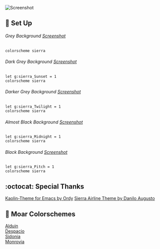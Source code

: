 ![Screenshot](https://cloud.githubusercontent.com/assets/11221489/24884378/f0017e86-1dfd-11e7-803b-f7502a8c2428.png)

:space_invader: Set Up
------

###### Grey Background [Screenshot](https://cloud.githubusercontent.com/assets/11221489/24884378/f0017e86-1dfd-11e7-803b-f7502a8c2428.png)
```VimL
colorscheme sierra 
```

###### Dark Grey Background [Screenshot](https://cloud.githubusercontent.com/assets/11221489/24884594/03eeedb0-1dff-11e7-89f0-4863510a90a2.png)
```VimL
let g:sierra_Sunset = 1
colorscheme sierra 
```

###### Darker Grey Background [Screenshot](https://cloud.githubusercontent.com/assets/11221489/24884655/466fa2a6-1dff-11e7-9b11-b5f6d069f89e.png)
```VimL
let g:sierra_Twilight = 1
colorscheme sierra 
```

###### Almost Black Background [Screenshot](https://cloud.githubusercontent.com/assets/11221489/24884678/69387ae2-1dff-11e7-86df-f89b4bb106c6.png)
```VimL
let g:sierra_Midnight = 1
colorscheme sierra 
```

###### Black Background [Screenshot](https://cloud.githubusercontent.com/assets/11221489/24884694/7d2de38e-1dff-11e7-8e48-03c49f77ec41.png)
```VimL
let g:sierra_Pitch = 1
colorscheme sierra 
```
:octocat: Special Thanks
-----------------
[Kaolin-Theme for Emacs by Ordy](https://github.com/0rdy/kaolin-theme)
[Sierra Airline Theme by Danilo Augusto](https://github.com/danilo-augusto)

:octopus: Moar Colorschemes
-------
[Alduin](https://github.com/AlessandroYorba/Alduin)<br>
[Despacio](https://github.com/AlessandroYorba/Despacio)<br>
[Sidonia](https://github.com/AlessandroYorba/Sidonia)<br>
[Monrovia](https://github.com/AlessandroYorba/Monrovia)
